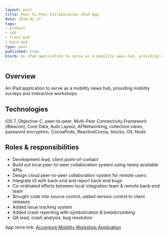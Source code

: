 ```yaml
---
layout: post
title: Peer to Peer Collaboration iPad App
date: 2014-02-27
tags:
- product
- iOS
- front-end
- back-end
type: post
published: true
blurb: An iPad application to serve as a mobility news hub, providing mobility surveys and interactive workshops.
---
```

## Overview

An iPad application to serve as a mobility news hub, providing mobility surveys and interactive workshops.

## Technologies

iOS 7, Objective-C, peer-to-peer, Multi-Peer Connectivity Framework (iBeacon), Core Data, Auto Layout, AFNetworking, collection views, password encryption, CocoaPods, ReactiveCocoa, blocks, Git, Node

## Roles &amp; responsibilities

- Development lead, client point-of-contact
- Build out local peer-to-peer collaboration system using newly available APIs
- Design cloud peer-to-peer collaboration system for remote users
- Integrate UI with back-end and report back-end bugs
- Co-ordinated efforts between local integration team & remote back-end team
- Brought code into source control, added version control to client releases
- Added issue tracking system
- Added crash reporting with symbolication &amp; breadcrumbing
- QA lead, crash analysis, bug resolution

App store link: [Accenture Mobility Workshop Application](https://itunes.apple.com/us/app/accenture-mobility-workshop/id816557431?mt=8)
